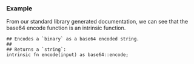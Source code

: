 ### Example

From our standard library generated documentation, we can see that the base64
encode function is an intrinsic function.

```tremor
## Encodes a `binary` as a base64 encoded string.
##
## Returns a `string`:
intrinsic fn encode(input) as base64::encode;
```

